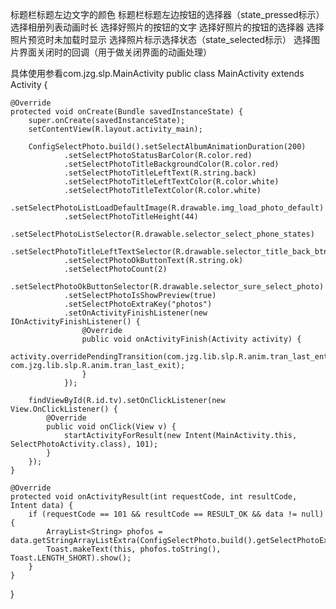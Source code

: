 标题栏标题左边文字的颜色
标题栏标题左边按钮的选择器（state_pressed标示）
选择相册列表动画时长
选择好照片的按钮的文字
选择好照片的按钮的选择器
选择照片预览时未加载时显示
选择照片标示选择状态（state_selected标示）
选择图片界面关闭时的回调（用于做关闭界面的动画处理）

具体使用参看com.jzg.slp.MainActivity
public class MainActivity extends Activity {

    @Override
    protected void onCreate(Bundle savedInstanceState) {
        super.onCreate(savedInstanceState);
        setContentView(R.layout.activity_main);

        ConfigSelectPhoto.build().setSelectAlbumAnimationDuration(200)
                .setSelectPhotoStatusBarColor(R.color.red)
                .setSelectPhotoTitleBackgroundColor(R.color.red)
                .setSelectPhotoTitleLeftText(R.string.back)
                .setSelectPhotoTitleLeftTextColor(R.color.white)
                .setSelectPhotoTitleTextColor(R.color.white)
                .setSelectPhotoListLoadDefaultImage(R.drawable.img_load_photo_default)
                .setSelectPhotoTitleHeight(44)
                .setSelectPhotoListSelector(R.drawable.selector_select_phone_states)
                .setSelectPhotoTitleLeftTextSelector(R.drawable.selector_title_back_btn)
                .setSelectPhotoOkButtonText(R.string.ok)
                .setSelectPhotoCount(2)
                .setSelectPhotoOkButtonSelector(R.drawable.selector_sure_select_photo)
                .setSelectPhotoIsShowPreview(true)
                .setSelectPhotoExtraKey("photos")
                .setOnActivityFinishListener(new IOnActivityFinishListener() {
                    @Override
                    public void onActivityFinish(Activity activity) {
                        activity.overridePendingTransition(com.jzg.lib.slp.R.anim.tran_last_enter, com.jzg.lib.slp.R.anim.tran_last_exit);
                    }
                });

        findViewById(R.id.tv).setOnClickListener(new View.OnClickListener() {
            @Override
            public void onClick(View v) {
                startActivityForResult(new Intent(MainActivity.this, SelectPhotoActivity.class), 101);
            }
        });
    }

    @Override
    protected void onActivityResult(int requestCode, int resultCode, Intent data) {
        if (requestCode == 101 && resultCode == RESULT_OK && data != null) {
            ArrayList<String> phofos = data.getStringArrayListExtra(ConfigSelectPhoto.build().getSelectPhotoExtraKey());
            Toast.makeText(this, phofos.toString(), Toast.LENGTH_SHORT).show();
        }
    }
}
